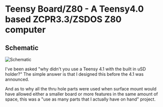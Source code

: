 # Teensy Board/Z80 - A Teensy4.0 based ZCPR3.3/ZSDOS Z80 computer

## Schematic

![Schematic](TeensyBoardZ80.png "Schematic")

I've been asked "why didn't you use a Teensy 4.1 with the built in uSD
holder?" The simple answer is that I designed this before the 4.1 was
announced.

And as to why all the thru hole parts were used when surface mount 
would have allowed either a smaller board or more features in the same
amount of space, this was a "use as many parts that I actually have on
hand" project.
